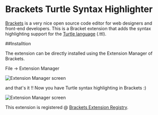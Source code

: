 Brackets Turtle Syntax Highlighter
===================================

[Brackets](http://brackets.io/) is a very nice open source code editor for web designers and front-end developers. This is a Bracket extension that adds the syntax highlighting support for the [Turtle language](http://www.w3.org/TR/turtle/) (.ttl).

##Installtion

The extension can be directly installed using the Extension Manager of Brackets.

File -> Extension Manager 

![Extension Manager screen](https://raw.githubusercontent.com/nandana/brackets-turtle-syntax-highlighter/master/img/install.png)

and that's it !! Now you have Turtle syntax highlighting in Brackets :)

![Extension Manager screen](https://raw.githubusercontent.com/nandana/brackets-turtle-syntax-highlighter/master/img/screenshot.png)

This extension is registered @  [Brackets Extension Registry](https://brackets-registry.aboutweb.com/).